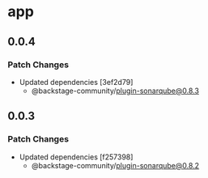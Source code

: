 # app

## 0.0.4

### Patch Changes

- Updated dependencies [3ef2d79]
  - @backstage-community/plugin-sonarqube@0.8.3

## 0.0.3

### Patch Changes

- Updated dependencies [f257398]
  - @backstage-community/plugin-sonarqube@0.8.2
